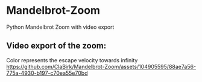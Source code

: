 # Mandelbrot-Zoom
Python Mandelbrot Zoom with video export

## Video export of the zoom:
Color represents the escape velocity towards infinity
https://github.com/ClaBirk/Mandelbrot-Zoom/assets/104905595/88ae7a56-775a-4930-b197-c70ea55e70bd



